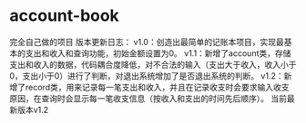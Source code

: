 # account-book
完全自己做的项目
版本更新日志：
v1.0：创造出最简单的记账本项目，实现最基本的支出和收入和查询功能，初始金额设置为0。
v1.1：新增了account类，存储支出和收入的数据，代码耦合度降低，对不合法的输入（支出大于收入，收入小于0，支出小于0）进行了判断，对退出系统增加了是否退出系统的判断。
v1.2：新增了record类，用来记录每一笔支出和收入，并且在记录收支时会要求输入收支原因，在查询时会显示每一笔收支信息（按收入和支出的时间先后顺序）。
当前最新版本v1.2
